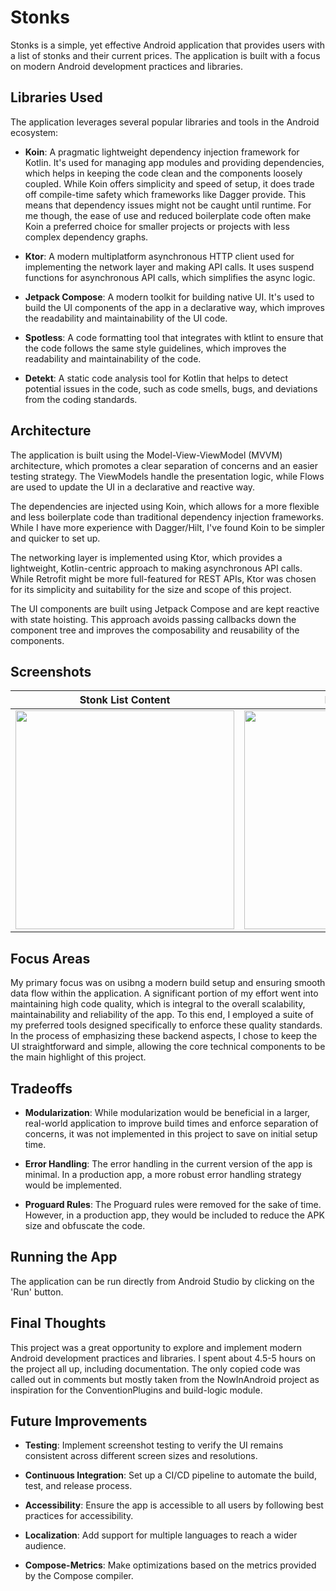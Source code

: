 # Stonks

Stonks is a simple, yet effective Android application that provides users with a list of stonks and their current prices. The application is built with a focus on modern Android development practices and libraries.

## Libraries Used

The application leverages several popular libraries and tools in the Android ecosystem:

- **Koin**: A pragmatic lightweight dependency injection framework for Kotlin. It's used for managing app modules and providing dependencies, which helps in keeping the code clean and the components loosely coupled. While Koin offers simplicity and speed of setup, it does trade off compile-time safety which frameworks like Dagger provide. This means that dependency issues might not be caught until runtime. For me though, the ease of use and reduced boilerplate code often make Koin a preferred choice for smaller projects or projects with less complex dependency graphs.

- **Ktor**: A modern multiplatform asynchronous HTTP client used for implementing the network layer and making API calls. It uses suspend functions for asynchronous API calls, which simplifies the async logic.

- **Jetpack Compose**: A modern toolkit for building native UI. It's used to build the UI components of the app in a declarative way, which improves the readability and maintainability of the UI code.

- **Spotless**: A code formatting tool that integrates with ktlint to ensure that the code follows the same style guidelines, which improves the readability and maintainability of the code.

- **Detekt**: A static code analysis tool for Kotlin that helps to detect potential issues in the code, such as code smells, bugs, and deviations from the coding standards.

## Architecture

The application is built using the Model-View-ViewModel (MVVM) architecture, which promotes a clear separation of concerns and an easier testing strategy. The ViewModels handle the presentation logic, while Flows are used to update the UI in a declarative and reactive way.

The dependencies are injected using Koin, which allows for a more flexible and less boilerplate code than traditional dependency injection frameworks. While I have more experience with Dagger/Hilt, I've found Koin to be simpler and quicker to set up.

The networking layer is implemented using Ktor, which provides a lightweight, Kotlin-centric approach to making asynchronous API calls. While Retrofit might be more full-featured for REST APIs, Ktor was chosen for its simplicity and suitability for the size and scope of this project.

The UI components are built using Jetpack Compose and are kept reactive with state hoisting. This approach avoids passing callbacks down the component tree and improves the composability and reusability of the components.

## Screenshots

| Stonk List Content                                                                                          | Error Dialog                                                                                                | Empty Content                                                                                               |
|-------------------------------------------------------------------------------------------------------------|-------------------------------------------------------------------------------------------------------------|-------------------------------------------------------------------------------------------------------------|
| <img src=https://github.com/JJSwigut/Stonks/assets/62301576/326f9046-b2e3-4cd7-9746-52f5d04e3c21 width=350> | <img src=https://github.com/JJSwigut/Stonks/assets/62301576/2ca37d16-8546-42f7-b8cc-0de464cbe960 width=350> | <img src=https://github.com/JJSwigut/Stonks/assets/62301576/81484f4e-262e-46ca-911a-aa13533c49e1 width=350> |

## Focus Areas
My primary focus was on usibng a modern build setup and ensuring smooth data flow within the application. A significant portion of my effort went into maintaining high code quality, which is integral to the overall scalability, maintainability and reliability of the app. To this end, I employed a suite of my preferred tools designed specifically to enforce these quality standards. In the process of emphasizing these backend aspects, I chose to keep the UI straightforward and simple, allowing the core technical components to be the main highlight of this project.

## Tradeoffs

- **Modularization**: While modularization would be beneficial in a larger, real-world application to improve build times and enforce separation of concerns, it was not implemented in this project to save on initial setup time.

- **Error Handling**: The error handling in the current version of the app is minimal. In a production app, a more robust error handling strategy would be implemented.

- **Proguard Rules**: The Proguard rules were removed for the sake of time. However, in a production app, they would be included to reduce the APK size and obfuscate the code.

## Running the App

The application can be run directly from Android Studio by clicking on the 'Run' button.

## Final Thoughts

This project was a great opportunity to explore and implement modern Android development practices and libraries. I spent about 4.5-5 hours on the project all up, including documentation. The only copied code was called out in comments but mostly taken from the NowInAndroid project as inspiration for the ConventionPlugins and build-logic module.

## Future Improvements

- **Testing**: Implement screenshot testing to verify the UI remains consistent across different screen sizes and resolutions.

- **Continuous Integration**: Set up a CI/CD pipeline to automate the build, test, and release process.

- **Accessibility**: Ensure the app is accessible to all users by following best practices for accessibility.

- **Localization**: Add support for multiple languages to reach a wider audience.

- **Compose-Metrics**: Make optimizations based on the metrics provided by the Compose compiler.
